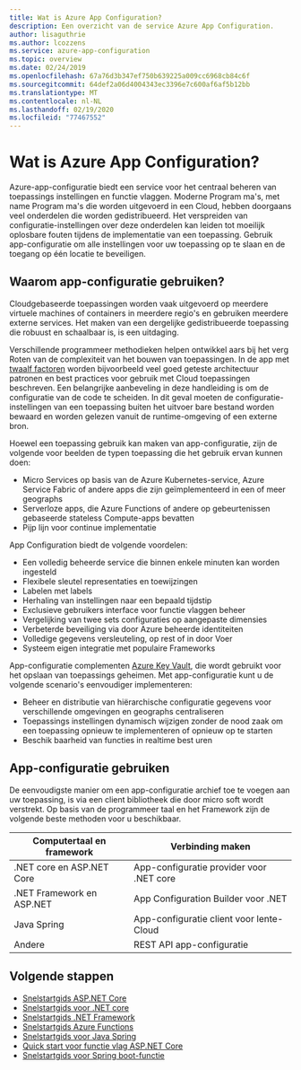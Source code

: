 ```yaml
---
title: Wat is Azure App Configuration?
description: Een overzicht van de service Azure App Configuration.
author: lisaguthrie
ms.author: lcozzens
ms.service: azure-app-configuration
ms.topic: overview
ms.date: 02/24/2019
ms.openlocfilehash: 67a76d3b347ef750b639225a009cc6968cb84c6f
ms.sourcegitcommit: 64def2a06d4004343ec3396e7c600af6af5b12bb
ms.translationtype: MT
ms.contentlocale: nl-NL
ms.lasthandoff: 02/19/2020
ms.locfileid: "77467552"
---
```

# <a name="what-is-azure-app-configuration"></a>Wat is Azure App Configuration?

Azure-app-configuratie biedt een service voor het centraal beheren van toepassings instellingen en functie vlaggen. Moderne Program ma's, met name Program ma's die worden uitgevoerd in een Cloud, hebben doorgaans veel onderdelen die worden gedistribueerd. Het verspreiden van configuratie-instellingen over deze onderdelen kan leiden tot moeilijk oplosbare fouten tijdens de implementatie van een toepassing. Gebruik app-configuratie om alle instellingen voor uw toepassing op te slaan en de toegang op één locatie te beveiligen.

## <a name="why-use-app-configuration"></a>Waarom app-configuratie gebruiken?

Cloudgebaseerde toepassingen worden vaak uitgevoerd op meerdere virtuele machines of containers in meerdere regio's en gebruiken meerdere externe services. Het maken van een dergelijke gedistribueerde toepassing die robuust en schaalbaar is, is een uitdaging.

Verschillende programmeer methodieken helpen ontwikkel aars bij het verg Roten van de complexiteit van het bouwen van toepassingen. In de app met [twaalf factoren](https://12factor.net/) worden bijvoorbeeld veel goed geteste architectuur patronen en best practices voor gebruik met Cloud toepassingen beschreven. Een belangrijke aanbeveling in deze handleiding is om de configuratie van de code te scheiden. In dit geval moeten de configuratie-instellingen van een toepassing buiten het uitvoer bare bestand worden bewaard en worden gelezen vanuit de runtime-omgeving of een externe bron.

Hoewel een toepassing gebruik kan maken van app-configuratie, zijn de volgende voor beelden de typen toepassing die het gebruik ervan kunnen doen:

* Micro Services op basis van de Azure Kubernetes-service, Azure Service Fabric of andere apps die zijn geïmplementeerd in een of meer geographs
* Serverloze apps, die Azure Functions of andere op gebeurtenissen gebaseerde stateless Compute-apps bevatten
* Pijp lijn voor continue implementatie

App Configuration biedt de volgende voordelen:

* Een volledig beheerde service die binnen enkele minuten kan worden ingesteld
* Flexibele sleutel representaties en toewijzingen
* Labelen met labels
* Herhaling van instellingen naar een bepaald tijdstip
* Exclusieve gebruikers interface voor functie vlaggen beheer
* Vergelijking van twee sets configuraties op aangepaste dimensies
* Verbeterde beveiliging via door Azure beheerde identiteiten
* Volledige gegevens versleuteling, op rest of in door Voer
* Systeem eigen integratie met populaire Frameworks

App-configuratie complementen [Azure Key Vault](https://azure.microsoft.com/services/key-vault/), die wordt gebruikt voor het opslaan van toepassings geheimen. Met app-configuratie kunt u de volgende scenario's eenvoudiger implementeren:

* Beheer en distributie van hiërarchische configuratie gegevens voor verschillende omgevingen en geographs centraliseren
* Toepassings instellingen dynamisch wijzigen zonder de nood zaak om een toepassing opnieuw te implementeren of opnieuw op te starten
* Beschik baarheid van functies in realtime best uren

## <a name="use-app-configuration"></a>App-configuratie gebruiken

De eenvoudigste manier om een app-configuratie archief toe te voegen aan uw toepassing, is via een client bibliotheek die door micro soft wordt verstrekt. Op basis van de programmeer taal en het Framework zijn de volgende beste methoden voor u beschikbaar.

| Computertaal en framework | Verbinding maken |
|---|---|
| .NET core en ASP.NET Core | App-configuratie provider voor .NET core |
| .NET Framework en ASP.NET | App Configuration Builder voor .NET |
| Java Spring | App-configuratie client voor lente-Cloud |
| Andere | REST API app-configuratie |

## <a name="next-steps"></a>Volgende stappen

* [Snelstartgids ASP.NET Core](./quickstart-aspnet-core-app.md)
* [Snelstartgids voor .NET core](./quickstart-dotnet-core-app.md)
* [Snelstartgids .NET Framework](./quickstart-dotnet-app.md)
* [Snelstartgids Azure Functions](./quickstart-azure-functions-csharp.md)
* [Snelstartgids voor Java Spring](./quickstart-java-spring-app.md)
* [Quick start voor functie vlag ASP.NET Core](./quickstart-feature-flag-aspnet-core.md)
* [Snelstartgids voor Spring boot-functie](./quickstart-feature-flag-spring-boot.md)
